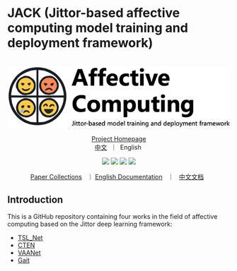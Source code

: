 # JACK (Jittor-based affective computing model training and deployment framework)

<p align="center">
    <br>
    <img src="assets/logo_en.png"/>
    <br>
<p>
<p align="center">
<a href="">Project Homepage</a>
<br>
        <a href="README_CN.md">中文</a>&nbsp ｜ &nbspEnglish</a>&nbsp
</p>
<p align="center">
<img src="https://img.shields.io/badge/python-3.8-5be.svg">
<img src="https://img.shields.io/badge/jittor-1.3.9-orange.svg">
<a href="https://github.com/zhongqihebut/Affective_Computing/blob/master/LICENSE"><img src="https://img.shields.io/github/license/zhongqihebut/Affective_Computing"></a>
<a href="https://github.com/zhongqihebut/Affective_Computing/pulls"><img src="https://img.shields.io/badge/PR-welcome-55EB99.svg"></a>
</p>

<p align="center">
        <a href="./docs/en/papers.md">Paper Collections</a> &nbsp ｜ <a href="./docs/en">English Documentation</a> &nbsp ｜ &nbsp <a href="./docs/cn">中文文档</a> &nbsp
</p>

## Introduction

This is a GitHub repository containing four works in the field of affective computing based on the Jittor deep learning framework:

- [TSL_Net](./TSL_Net/README.md)
- [CTEN](./CTEN/README.md)
- [VAANet](./VAANet/README.md)
- [Gait](./Gait/README.md)





